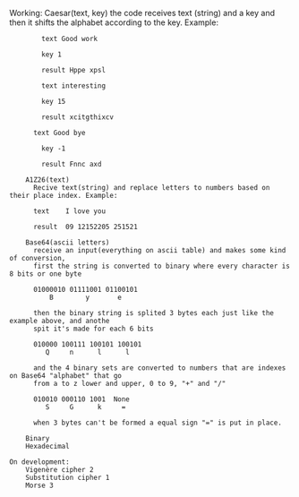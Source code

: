 Working:
        Caesar(text, key)
          the code receives text (string) and a key and then it shifts 
          the alphabet according to the key. Example:

            text Good work

            key 1

            result Hppe xpsl
          
            text interesting

            key 15

            result xcitgthixcv
          
          text Good bye

            key -1

            result Fnnc axd
          
        A1Z26(text)
          Recive text(string) and replace letters to numbers based on their place index. Example:

          text    I love you

          result  09 12152205 251521

        Base64(ascii letters)
          receive an input(everything on ascii table) and makes some kind of conversion,
          first the string is converted to binary where every character is 8 bits or one byte

          01000010 01111001 01100101
              B        y       e
          
          then the binary string is splited 3 bytes each just like the example above, and anothe
          spit it's made for each 6 bits
 
          010000 100111 100101 100101
             Q     n      l      l
          
          and the 4 binary sets are converted to numbers that are indexes on Base64 "alphabet" that go
          from a to z lower and upper, 0 to 9, "+" and "/"

          010010 000110 1001  None
             S     G      k     =
          
          when 3 bytes can't be formed a equal sign "=" is put in place.

        Binary
        Hexadecimal
          
    On development:             
        Vigenère cipher 2
        Substitution cipher 1
        Morse 3
